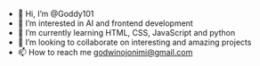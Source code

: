 - 👋 Hi, I’m @Goddy101
- 👀 I’m interested in AI and frontend development
- 🌱 I’m currently learning HTML, CSS, JavaScript and python
- 💞️ I’m looking to collaborate on interesting and amazing projects
- 📫 How to reach me godwinojonimi@gmail.com

<!---
Goddy101/Goddy101 is a ✨ special ✨ repository because its `README.md` (this file) appears on your GitHub profile.
You can click the Preview link to take a look at your changes.
--->
